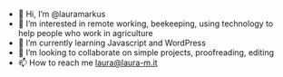 - 👋 Hi, I’m @lauramarkus
- 👀 I’m interested in remote working, beekeeping, using technology to help people who work in agriculture
- 🌱 I’m currently learning Javascript and WordPress
- 💞️ I’m looking to collaborate on simple projects, proofreading, editing
- 📫 How to reach me laura@laura-m.it

<!---
lauramarkus/lauramarkus is a ✨ special ✨ repository because its `README.md` (this file) appears on your GitHub profile.
You can click the Preview link to take a look at your changes.
--->

